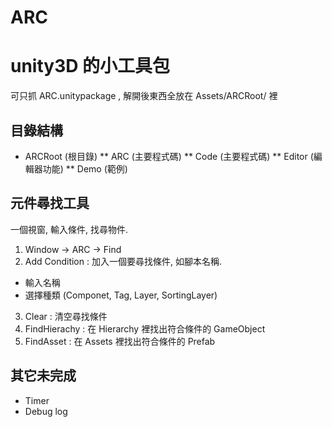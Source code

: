 ARC
===

# unity3D 的小工具包

可只抓 ARC.unitypackage , 解開後東西全放在 Assets/ARCRoot/ 裡


目錄結構
------------
* ARCRoot (根目錄)
** ARC (主要程式碼)
** Code (主要程式碼)
** Editor (編輯器功能)
** Demo (範例)


元件尋找工具
------------

一個視窗, 輸入條件, 找尋物件.

1. Window -> ARC -> Find
2. Add Condition : 加入一個要尋找條件, 如腳本名稱.
 * 輸入名稱
 * 選擇種類 (Componet, Tag, Layer, SortingLayer)
3. Clear : 清空尋找條件
4. FindHierachy : 在 Hierarchy 裡找出符合條件的 GameObject
5. FindAsset : 在 Assets 裡找出符合條件的 Prefab
  

其它未完成
-----------

* Timer
* Debug log

